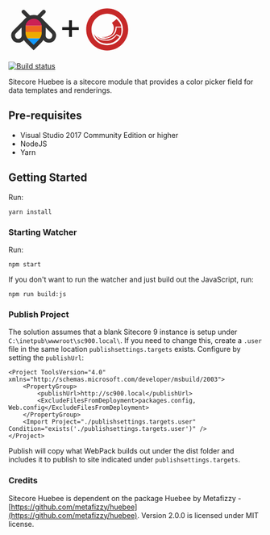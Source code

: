 <div style="display: inline-block; width: 100%; clear: both;">
<svg xmlns="http://www.w3.org/2000/svg" viewBox="0 0 200 200" width="100" height="100" style="float: left;">
<polygon fill="#19F" points="100,170 65,135 135,135 "></polygon>
<rect fill="#EA0" x="65" y="110" width="70" height="25"></rect>
<rect fill="#E62" x="65" y="85" width="70" height="25"></rect>
<polygon fill="#C25" points="135,85 65,85 65,70 80,55 120,55 135,70 "></polygon>
<path stroke="#333" fill="none" stroke-width="15" d="M140 90c0-22-18-40-39-40C78 50 60 68 60 91V110c0 14 5 27 15 37 l25 25l25-25c10-10 15-23 15-37V90z"></path>
<path stroke="#333" fill="none" stroke-width="15" d="M60 74v50c0 11-9 21-21 21h0c-18 0-27-22-15-35L60 74z"></path>
<path stroke="#333" fill="none" stroke-width="15" d="M140 74v50c0 11 9 21 21 21h0c18 0 27-22 15-35L140 74z"></path>
<line stroke="#333" fill="none" stroke-width="15" stroke-linecap="round" x1="60" y1="30" x2="80" y2="50"></line>
<line stroke="#333" fill="none" stroke-width="15" stroke-linecap="round" x1="140" y1="30" x2="120" y2="50"></line>
</svg>
<div style="font-size: 5em; float: left; display: block;">+</div>
<svg xmlns="http://www.w3.org/2000/svg" xmlns:xlink="http://www.w3.org/1999/xlink" version="1.1" x="0px" y="0px" viewBox="0 0 48 48" xml:space="preserve" width="100" height="100" style="float: left;"><path d="M24 4C12.96 4 4 12.96 4 24c0 11.05 8.96 20 20 20s20-8.96 20-20S35.04 4 24 4zm0 34.98c-8.81 0-14.98-6.79-14.98-14.98 0-8.18 6.79-14.98 14.98-14.98 8.18 0 15.02 6.68 15.02 14.86 0 8.19-6.21 15.1-15.02 15.1z" fill="#C62828"/><path d="M35.59 31.129s-4.197 7.217-13.375 6.246c-8.894-.951-10.6-8.423-10.688-8.894 1.912 3.52 4.756 6.217 11.58 6.217 7.129 0 9.806-5.354 9.806-5.354l2.677 1.785z" fill="#C62828"/><path d="M36.482 30.236l-3.569-1.775s-3.569 5.344-9.806 5.344c-6.903 0-8.796-3.354-8.903-3.559 3.412 3.402 8.09 3.059 11.58 1.775 7.815-2.863 7.129-9.806 7.129-9.806h4.462s.892 5.354-.893 8.021z" fill="#C62828"/><path d="M32.021 21.323s.392 7.227-6.236 9.806c-3.491 1.363-6.884.098-7.129 0 0 0 2.628.471 4.452 0 3.569-.892 5.256-2.491 6.236-4.452 2.677-5.354-.883-8.913-.883-8.913l4.452-3.569s4.256 3.677 4.462 7.129h-5.354z" fill="#C62828"/><metadata><rdf:RDF xmlns:rdf="http://www.w3.org/1999/02/22-rdf-syntax-ns#" xmlns:rdfs="http://www.w3.org/2000/01/rdf-schema#" xmlns:dc="http://purl.org/dc/elements/1.1/"><rdf:Description about="https://iconscout.com/legal#licenses" dc:title="sitecore" dc:description="sitecore" dc:publisher="Iconscout" dc:date="2017-12-15" dc:format="image/svg+xml" dc:language="en"><dc:creator><rdf:Bag><rdf:li>Icons8</rdf:li></rdf:Bag></dc:creator></rdf:Description></rdf:RDF></metadata></svg>
</div>

[![Build status](https://ci.appveyor.com/api/projects/status/3r00y6b4swh3tb7s?svg=true)](https://ci.appveyor.com/project/edames/sitecore-huebee)

Sitecore Huebee is a sitecore module that provides a color picker field for data templates and renderings.

## Pre-requisites

* Visual Studio 2017 Community Edition or higher
* NodeJS
* Yarn

## Getting Started

Run:
```
yarn install
```

### Starting Watcher

Run:
```
npm start
```

If you don't want to run the watcher and just build out the JavaScript, run:

```
npm run build:js
```

### Publish Project

The solution assumes that a blank Sitecore 9 instance is setup under `C:\inetpub\wwwroot\sc900.local\`.  If you need to change this, create a `.user` file in the same location `publishsettings.targets` exists.  Configure by setting the `publishUrl`:

```
<Project ToolsVersion="4.0" xmlns="http://schemas.microsoft.com/developer/msbuild/2003">
    <PropertyGroup>
        <publishUrl>http://sc900.local</publishUrl>
        <ExcludeFilesFromDeployment>packages.config, Web.config</ExcludeFilesFromDeployment>
    </PropertyGroup>
    <Import Project="./publishsettings.targets.user" Condition="exists('./publishsettings.targets.user')" /> 
</Project>
```

Publish will copy what WebPack builds out under the dist folder and includes it to publish to site indicated under `publishsettings.targets`.

### Credits

Sitecore Huebee is dependent on the package Huebee by Metafizzy - [https://github.com/metafizzy/huebee](https://github.com/metafizzy/huebee). Version 2.0.0 is licensed under MIT license.